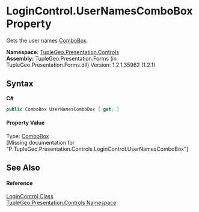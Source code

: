 # LoginControl.UserNamesComboBox Property 
 

Gets the user names <a href="http://msdn2.microsoft.com/en-us/library/t14e0ws8" target="_blank">ComboBox</a>.

**Namespace:**&nbsp;<a href="N_TupleGeo_Presentation_Controls">TupleGeo.Presentation.Controls</a><br />**Assembly:**&nbsp;TupleGeo.Presentation.Forms (in TupleGeo.Presentation.Forms.dll) Version: 1.2.1.35962 (1.2.1)

## Syntax

**C#**<br />
``` C#
public ComboBox UserNamesComboBox { get; }
```


#### Property Value
Type: <a href="http://msdn2.microsoft.com/en-us/library/t14e0ws8" target="_blank">ComboBox</a><br />\[Missing <value> documentation for "P:TupleGeo.Presentation.Controls.LoginControl.UserNamesComboBox"\]

## See Also


#### Reference
<a href="T_TupleGeo_Presentation_Controls_LoginControl">LoginControl Class</a><br /><a href="N_TupleGeo_Presentation_Controls">TupleGeo.Presentation.Controls Namespace</a><br />